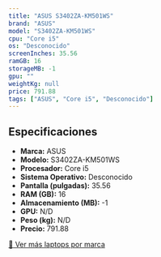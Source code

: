 ```yaml
---
title: "ASUS S3402ZA-KM501WS"
brand: "ASUS"
model: "S3402ZA-KM501WS"
cpu: "Core i5"
os: "Desconocido"
screenInches: 35.56
ramGB: 16
storageMB: -1
gpu: ""
weightKg: null
price: 791.88
tags: ["ASUS", "Core i5", "Desconocido"]
---
```

## Especificaciones

- **Marca:** ASUS
- **Modelo:** S3402ZA-KM501WS
- **Procesador:** Core i5
- **Sistema Operativo:** Desconocido
- **Pantalla (pulgadas):** 35.56
- **RAM (GB):** 16
- **Almacenamiento (MB):** -1
- **GPU:** N/D
- **Peso (kg):** N/D
- **Precio:** 791.88

[:rocket: Ver más laptops por marca](/brand/asus)

